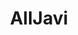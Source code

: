 ---
title: AllJavi
github: https://github.com/AllJavi
mode: dark
transition: 1s
score: 96.7
archetype:
- Dynamic
- Little Bit of Everything
---